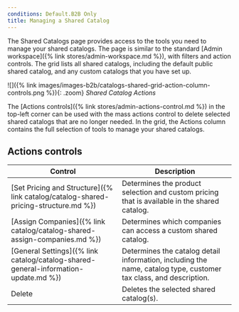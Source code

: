 ```yaml
---
conditions: Default.B2B Only
title: Managing a Shared Catalog
---
```


The Shared Catalogs page provides access to the tools you need to manage your shared catalogs. The page is similar to the standard [Admin workspace]({% link stores/admin-workspace.md %}), with filters and action controls. The grid lists all shared catalogs, including the default public shared catalog, and any custom catalogs that you have set up.

![]({% link images/images-b2b/catalogs-shared-grid-action-column-controls.png %}){: .zoom}
*Shared Catalog Actions*

The [Actions controls]({% link stores/admin-actions-control.md %}) in the top-left corner can be used with the mass actions control to delete selected shared catalogs that are no longer needed. In the grid, the Actions column contains the full selection of tools to manage your shared catalogs.

## Actions controls

|Control|Description|
|------|-----------|
|[Set Pricing and Structure]({% link catalog/catalog-shared-pricing-structure.md %})|Determines the product selection and custom pricing that is available in the shared catalog.|
|[Assign Companies]({% link catalog/catalog-shared-assign-companies.md %})|Determines which companies can access a custom shared catalog.|
|[General Settings]({% link catalog/catalog-shared-general-information-update.md %})|Determines the catalog detail information, including the name, catalog type, customer tax class, and description.|
|Delete|Deletes the selected shared catalog(s).|
